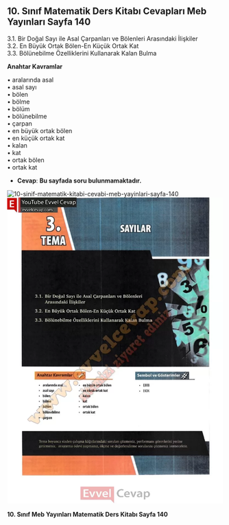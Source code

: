 ## 10. Sınıf Matematik Ders Kitabı Cevapları Meb Yayınları Sayfa 140

3.1. Bir Doğal Sayı ile Asal Çarpanları ve Bölenleri Arasındaki İlişkiler  
 3.2. En Büyük Ortak Bölen-En Küçük Ortak Kat  
 3.3. Bölünebilme Özelliklerini Kullanarak Kalan Bulma

**Anahtar Kavramlar**

• aralarında asal  
 • asal sayı  
 • bölen  
 • bölme  
 • bölüm  
 • bölünebilme  
 • çarpan  
 • en büyük ortak bölen  
 • en küçük ortak kat  
 • kalan  
 • kat  
 • ortak bölen  
 • ortak kat

* **Cevap**: **Bu sayfada soru bulunmamaktadır.**

![10-sinif-matematik-kitabi-cevabi-meb-yayinlari-sayfa-140]()![10-sinif-matematik-kitabi-cevabi-meb-yayinlari-sayfa-140](./image1.webp)

**10. Sınıf Meb Yayınları Matematik Ders Kitabı Sayfa 140**